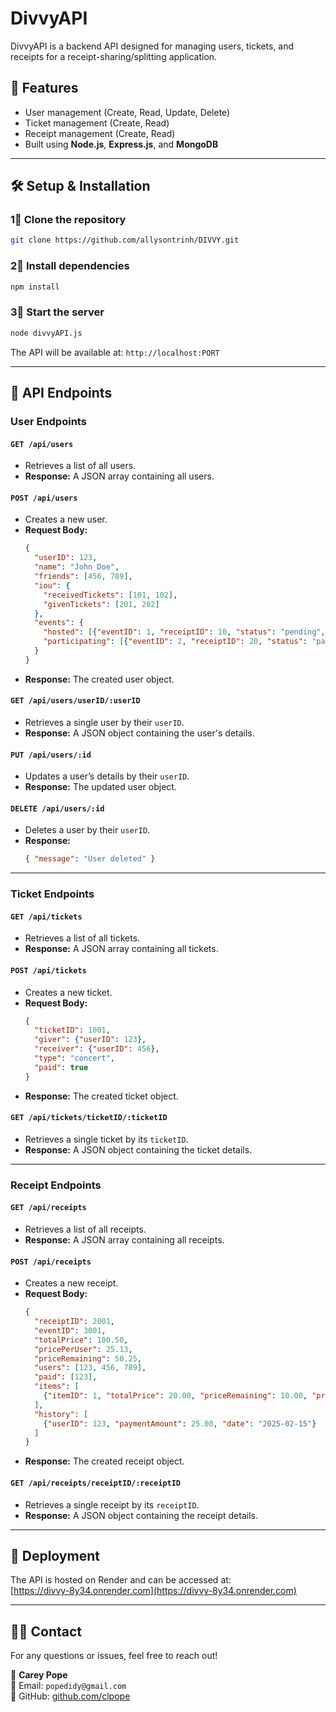 # DivvyAPI

DivvyAPI is a backend API designed for managing users, tickets, and receipts for a receipt-sharing/splitting application.

## 🚀 Features
- User management (Create, Read, Update, Delete)
- Ticket management (Create, Read)
- Receipt management (Create, Read)
- Built using **Node.js**, **Express.js**, and **MongoDB**

---

## 🛠 Setup & Installation

### **1⃣ Clone the repository**
```sh
git clone https://github.com/allysontrinh/DIVVY.git
```

### **2⃣ Install dependencies**
```sh
npm install
```

### **3⃣ Start the server**
```sh
node divvyAPI.js
```

The API will be available at: `http://localhost:PORT`

---

## 📌 API Endpoints

### **User Endpoints**

#### `GET /api/users`
- Retrieves a list of all users.
- **Response:** A JSON array containing all users.

#### `POST /api/users`
- Creates a new user.
- **Request Body:**  
  ```json
  {
    "userID": 123,
    "name": "John Doe",
    "friends": [456, 789],
    "iou": {
      "receivedTickets": [101, 102],
      "givenTickets": [201, 202]
    },
    "events": {
      "hosted": [{"eventID": 1, "receiptID": 10, "status": "pending", "photos": ["url1", "url2"]}],
      "participating": [{"eventID": 2, "receiptID": 20, "status": "paid", "photos": ["url3"]}]
    }
  }
  ```
- **Response:** The created user object.

#### `GET /api/users/userID/:userID`
- Retrieves a single user by their `userID`.
- **Response:** A JSON object containing the user's details.

#### `PUT /api/users/:id`
- Updates a user’s details by their `userID`.
- **Response:** The updated user object.

#### `DELETE /api/users/:id`
- Deletes a user by their `userID`.
- **Response:**  
  ```json
  { "message": "User deleted" }
  ```

---

### **Ticket Endpoints**

#### `GET /api/tickets`
- Retrieves a list of all tickets.
- **Response:** A JSON array containing all tickets.

#### `POST /api/tickets`
- Creates a new ticket.
- **Request Body:**  
  ```json
  {
    "ticketID": 1001,
    "giver": {"userID": 123},
    "receiver": {"userID": 456},
    "type": "concert",
    "paid": true
  }
  ```
- **Response:** The created ticket object.

#### `GET /api/tickets/ticketID/:ticketID`
- Retrieves a single ticket by its `ticketID`.
- **Response:** A JSON object containing the ticket details.

---

### **Receipt Endpoints**

#### `GET /api/receipts`
- Retrieves a list of all receipts.
- **Response:** A JSON array containing all receipts.

#### `POST /api/receipts`
- Creates a new receipt.
- **Request Body:**  
  ```json
  {
    "receiptID": 2001,
    "eventID": 3001,
    "totalPrice": 100.50,
    "pricePerUser": 25.13,
    "priceRemaining": 50.25,
    "users": [123, 456, 789],
    "paid": [123],
    "items": [
      {"itemID": 1, "totalPrice": 20.00, "priceRemaining": 10.00, "pricePerUser": 5.00}
    ],
    "history": [
      {"userID": 123, "paymentAmount": 25.00, "date": "2025-02-15"}
    ]
  }
  ```
- **Response:** The created receipt object.

#### `GET /api/receipts/receiptID/:receiptID`
- Retrieves a single receipt by its `receiptID`.
- **Response:** A JSON object containing the receipt details.

---

## 🔗 Deployment

The API is hosted on Render and can be accessed at:  
[https://divvy-8y34.onrender.com](https://divvy-8y34.onrender.com)

---

## 👩‍💻 Contact
For any questions or issues, feel free to reach out!

👤 **Carey Pope**  
📧 Email: `popedidy@gmail.com`  
🐙 GitHub: [github.com/clpope](https://github.com/clpope)



